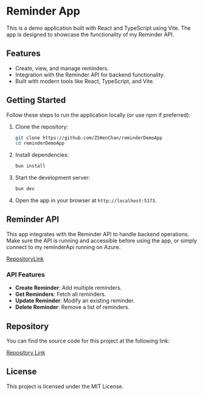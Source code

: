 # Reminder App

This is a demo application built with React and TypeScript using Vite. The app is designed to showcase the functionality of my Reminder API.

## Features

- Create, view, and manage reminders.
- Integration with the Reminder API for backend functionality.
- Built with modern tools like React, TypeScript, and Vite.

## Getting Started

Follow these steps to run the application locally (or use npm if preferred):

1. Clone the repository:

   ```bash
   git clone https://github.com/ZSHenChan/reminderDemoApp
   cd reminderDemoApp
   ```

2. Install dependencies:

   ```bash
   bun install
   ```

3. Start the development server:

   ```bash
   bun dev
   ```

4. Open the app in your browser at `http://localhost:5173`.

## Reminder API

This app integrates with the Reminder API to handle backend operations. Make sure the API is running and accessible before using the app, or simply connect to my reminderApi running on Azure.

[RepositoryLink](https://github.com/ZSHenChan/reminderApi)

### API Features

- **Create Reminder**: Add multiple reminders.
- **Get Reminders**: Fetch all reminders.
- **Update Reminder**: Modify an existing reminder.
- **Delete Reminder**: Remove a list of reminders.

## Repository

You can find the source code for this project at the following link:

[Repository Link](https://github.com/ZSHenChan/reminderDemoApp)

## License

This project is licensed under the MIT License.
